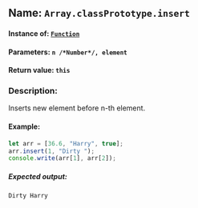 ## Name: `Array.classPrototype.insert`

#### Instance of: [`Function`](Function.md)

#### Parameters: `n /*Number*/, element`

#### Return value: `this`

### Description:

Inserts new element before n-th element.

#### Example:

```js
let arr = [36.6, "Harry", true];
arr.insert(1, "Dirty ");
console.write(arr[1], arr[2]);
```

##### Expected output:

```
Dirty Harry
```

